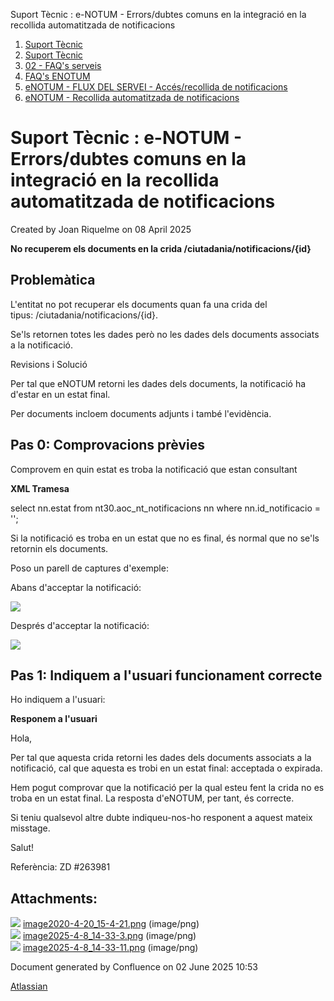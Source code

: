 Suport Tècnic : e-NOTUM - Errors/dubtes comuns en la integració en la recollida automatitzada de notificacions  

1.  [Suport Tècnic](index.md)
2.  [Suport Tècnic](13893782.md)
3.  [02 - FAQ's serveis](26313393.md)
4.  [FAQ's ENOTUM](28705561.md)
5.  [eNOTUM - FLUX DEL SERVEI - Accés/recollida de notificacions](28706661.md)
6.  [eNOTUM - Recollida automatitzada de notificacions](eNOTUM---Recollida-automatitzada-de-notificacions_100009192.md)

Suport Tècnic : e-NOTUM - Errors/dubtes comuns en la integració en la recollida automatitzada de notificacions
==============================================================================================================

Created by Joan Riquelme on 08 April 2025

**No recuperem els documents en la crida /ciutadania/notificacions/{id}**

Problemàtica
------------

L'entitat no pot recuperar els documents quan fa una crida del tipus: /ciutadania/notificacions/{id}.

Se'ls retornen totes les dades però no les dades dels documents associats a la notificació.

  

Revisions i Solució

Per tal que eNOTUM retorni les dades dels documents, la notificació ha d'estar en un estat final.

Per documents incloem documents adjunts i també l'evidència.

Pas 0: Comprovacions prèvies
----------------------------

Comprovem en quin estat es troba la notificació que estan consultant

**XML Tramesa**

select nn.estat
from nt30.aoc\_nt\_notificacions nn
where nn.id\_notificacio = '';

Si la notificació es troba en un estat que no es final, és normal que no se'ls retornin els documents.

Poso un parell de captures d'exemple:

Abans d'acceptar la notificació:

![](attachments/128647366/128647369.png)

Després d'acceptar la notificació:

![](attachments/128647366/128647368.png)

Pas 1: Indiquem a l'usuari funcionament correcte
------------------------------------------------

Ho indiquem a l'usuari:

**Responem a l'usuari**

Hola,

Per tal que aquesta crida retorni les dades dels documents associats a la notificació, cal que aquesta es trobi en un estat final: acceptada o expirada.

Hem pogut comprovar que la notificació per la qual esteu fent la crida no es troba en un estat final. La resposta d'eNOTUM, per tant, és correcte.

Si teniu qualsevol altre dubte indiqueu-nos-ho responent a aquest mateix misstage.

Salut!

Referència: ZD #263981

Attachments:
------------

![](images/icons/bullet_blue.gif) [image2020-4-20\_15-4-21.png](attachments/128647366/128647367.png) (image/png)  
![](images/icons/bullet_blue.gif) [image2025-4-8\_14-33-3.png](attachments/128647366/128647368.png) (image/png)  
![](images/icons/bullet_blue.gif) [image2025-4-8\_14-33-11.png](attachments/128647366/128647369.png) (image/png)  

Document generated by Confluence on 02 June 2025 10:53

[Atlassian](http://www.atlassian.com/)